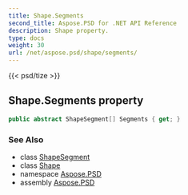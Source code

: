```yaml
---
title: Shape.Segments
second_title: Aspose.PSD for .NET API Reference
description: Shape property. 
type: docs
weight: 30
url: /net/aspose.psd/shape/segments/
---
```

{{< psd/tize >}}
## Shape.Segments property

```csharp
public abstract ShapeSegment[] Segments { get; }
```

### See Also

* class [ShapeSegment](../../shapesegment/)
* class [Shape](../)
* namespace [Aspose.PSD](../../shape/)
* assembly [Aspose.PSD](../../../)



